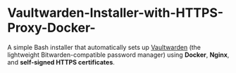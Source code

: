 # Vaultwarden-Installer-with-HTTPS-Proxy-Docker-
A simple Bash installer that automatically sets up [Vaultwarden](https://github.com/dani-garcia/vaultwarden) (the lightweight Bitwarden-compatible password manager) using **Docker**, **Nginx**, and **self-signed HTTPS certificates**.

